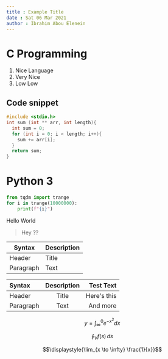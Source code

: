 ```yaml
---
title : Example Title 
date : Sat 06 Mar 2021 
author : Ibrahim Abou Elenein
---
```


# C Programming 

1. Nice Language
2. Very Nice 
3. Low Low

## Code snippet 
```c 
#include <stdio.h>
int sum (int ** arr, int length){
  int sum = 0;
  for (int i = 0; i < length; i++){
    sum += arr[i];
  }
  return sum;
}
```

# Python 3
```python
from tqdm import trange 
for i in trange(10000000):
    print(f"{i}")
```

Hello World 

> Hey ??

| Syntax      | Description |
| ----------- | ----------- |
| Header      | Title       |
| Paragraph   | Text        |


| Syntax      | Description | Test Text     |
| :---        |    :----:   |          ---: |
| Header      | Title       | Here's this   |
| Paragraph   | Text        | And more      |

$$ y = \int ^0 _\infty e^{-x^2} dx $$

$$ \oint_V f(s) \,ds $$

$$\displaystyle{\lim_{x \to \infty} \frac{1}{x}}$$
